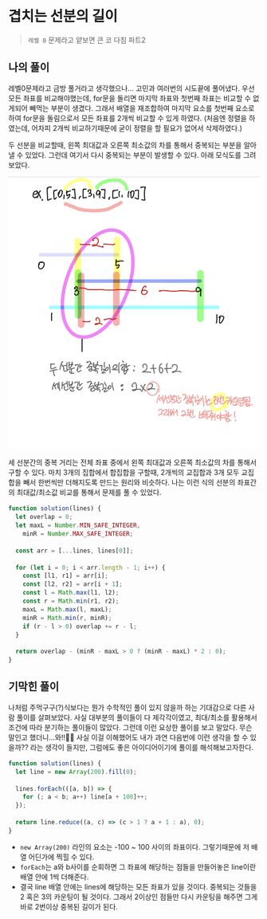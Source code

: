 # 겹치는 선분의 길이

> `레벨 0` 문제라고 얕보면 큰 코 다침 파트2

## 나의 풀이

레벨0문제라고 금방 풀거라고 생각했으나... 고민과 여러번의 시도끝에 풀어냈다. 우선 모든 좌표를 비교해야했는데, for문을 돌리면 마지막 좌표와 첫번째 좌표는 비교할 수 없게되어 빼먹는 부분이 생겼다. 그래서 배열을 재조합하여 마지막 요소를 첫번째 요소로 하여 for문을 돌림으로서 모든 좌표를 2개씩 비교할 수 있게 하였다. (처음엔 정렬을 하였는데, 어차피 2개씩 비교하기때문에 굳이 정렬을 할 필요가 없어서 삭제하였다.)

두 선분을 비교할때, 왼쪽 최대값과 오른쪽 최소값의 차를 통해서 중복되는 부분을 알아낼 수 있었다. 그런데 여기서 다시 중복되는 부분이 발생할 수 있다. 아래 모식도를 그려보았다.

![모식도](/screenshots/pg200-50.jpeg)

세 선분간의 중복 거리는 전체 좌표 중에서 왼쪽 최대값과 오른쪽 최소값의 차를 통해서 구할 수 있다. 마치 3개의 집합에서 합집합을 구할때, 2개씩의 교집합과 3개 모두 교집합을 빼서 한번씩만 더해지도록 만드는 원리와 비슷하다. 나는 이런 식의 선분의 좌표간의 최대값/최소값 비교를 통해서 문제를 풀 수 있었다.

```js
function solution(lines) {
  let overlap = 0;
  let maxL = Number.MIN_SAFE_INTEGER,
    minR = Number.MAX_SAFE_INTEGER;

  const arr = [...lines, lines[0]];

  for (let i = 0; i < arr.length - 1; i++) {
    const [l1, r1] = arr[i];
    const [l2, r2] = arr[i + 1];
    const l = Math.max(l1, l2);
    const r = Math.min(r1, r2);
    maxL = Math.max(l, maxL);
    minR = Math.min(r, minR);
    if (r - l > 0) overlap += r - l;
  }

  return overlap - (minR - maxL > 0 ? (minR - maxL) * 2 : 0);
}
```

## 기막힌 풀이

나처럼 주먹구구(?)식보다는 뭔가 수학적인 풀이 있지 않을까 하는 기대감으로 다른 사람 풀이를 살펴보았다. 사실 대부분의 풀이들이 다 제각각이였고, 최대/최소를 활용해서 조건에 따라 분기하는 풀이들이 많았다. 그런데 이런 요상한 풀이를 보고 말았다. 무슨 말인고 했더니...와!!👍🏻 사실 이걸 이해했어도 내가 과연 다음번에 이런 생각을 할 수 있을까?? 라는 생각이 들지만, 그럼에도 좋은 아이디어이기에 풀이를 해석해보고자한다.

```js
function solution(lines) {
  let line = new Array(200).fill(0);

  lines.forEach(([a, b]) => {
    for (; a < b; a++) line[a + 100]++;
  });

  return line.reduce((a, c) => (c > 1 ? a + 1 : a), 0);
}
```

- `new Array(200)` 라인의 요소는 -100 ~ 100 사이의 좌표이다. 그렇기때문에 저 배열 어딘가에 찍힐 수 있다.
- `forEach`는 a와 b사이를 순회하면 그 좌표에 해당하는 점들을 만들어놓은 line이란 배열 안에 1씩 더해준다.
- 결국 line 배열 안에는 lines에 해당하는 모든 좌표가 있을 것이다. 중복되는 것들을 2 혹은 3의 카운팅이 될 것이다. 그래서 2이상인 점들만 다시 카운팅을 해주면 그게 바로 2번이상 중복된 길이가 된다.
